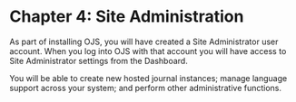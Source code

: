 # Chapter 4: Site Administration

As part of installing OJS, you will have created a Site Administrator user account. When you log into OJS with that account you will have access to Site Administrator settings from the Dashboard. 

You will be able to create new hosted journal instances; manage language support across your system; and perform other administrative functions.